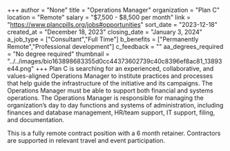 +++
author = "None"
title = "Operations Manager"
organization = "Plan C"
location = "Remote"
salary = "$7,500 - $8,500 per month"
link = "https://www.plancpills.org/jobs#opportunities"
sort_date = "2023-12-18"
created_at = "December 18, 2023"
closing_date = "January 3, 2024"
a_job_type = ["Consultant","Full Time"]
b_benefits = ["Permanently Remote","Professional development"]
c_feedback = ""
aa_degrees_required = "No degree required"
thumbnail = "../../images/bio163898683355d0cc44373602739c40c8396ef8ac81_13893e44.png"
+++
Plan C is searching for an experienced, collaborative, and values-aligned Operations Manager to institute practices and processes that help guide the infrastructure of the initiative and its campaigns. The Operations Manager must be able to support both financial and systems operations. The Operations Manager is responsible for managing the organization’s day to day functions and systems of administration, including finances and database management, HR/team support, IT support, filing, and documentation. 

This is a fully remote contract position with a 6 month retainer. Contractors are supported in relevant travel and event participation.